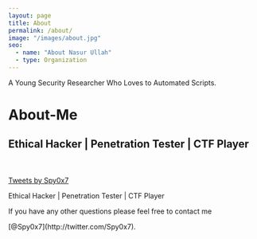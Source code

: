 ```yaml
---
layout: page
title: About
permalink: /about/
image: "/images/about.jpg"
seo:
  - name: "About Nasur Ullah"
  - type: Organization
---
```


<p> A Young Security Researcher Who Loves to Automated Scripts. </p>
<div id="main">
        <div class="row">
            <div class="col-12 col-lg-11 col-xl-8">
                <div id="page" class="post pb-5 pl-1 pr-1 pl-sm-2 pr-sm-2 pl-md-4 pr-md-4 pl-xl-3 mb-md-4">
                    <h1 class="dynamic-title">About-Me</h1>
                    <div class="post-content">
                        <div>
                            <div>
                                <h2 class="h2">Ethical Hacker | Penetration Tester | CTF Player</h2>
                                <link rel="stylesheet" href="/typewritter/style.css"/>
                                <div id="app"></div>
                                <script src="https://unpkg.com/typewriter-effect@latest/dist/core.js"></script>
                                <script src="/typewritter/script.js"></script>
                            </div>
                        </div>
                        <br>
                            <br>
                            <a class="twitter-timeline" data-height="689" data-theme="dark" data-chrome="transparent nofooter noborders noheader noscrollbar"
                                href="https://twitter.com/Spy0x7?ref_src=twsrc%5Etfw">Tweets by Spy0x7</a>
                            <script async src="https://platform.twitter.com/widgets.js" charset="utf-8"></script>
                    </div>
                </div>
            </div>

<p>Ethical Hacker | Penetration Tester | CTF Player</p>
<p> If you have any other questions please feel free to contact me </p> [@Spy0x7](http://twitter.com/Spy0x7).
